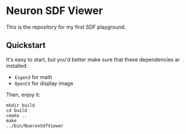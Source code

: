 # Neuron SDF Viewer

This is the repository for my first SDF playground.

## Quickstart

It's easy to start, but you'd better make sure that these dependencies ar installed:

- `Eigen3` for math
- `OpenCV` for display image

Then, enjoy it:

```
mkdir build
cd build
cmake ..
make
../bin/NueronSdfViewer
```
